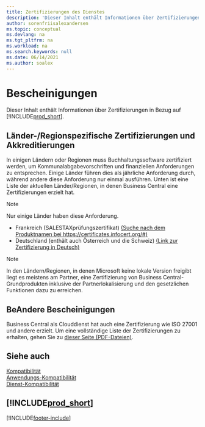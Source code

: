 ```yaml
---
title: Zertifizierungen des Dienstes
description: 'Dieser Inhalt enthält Informationen über Zertifizierungen in Bezug auf Business Central, wie z.B. regionsspezifische Zertifikate und Akkreditierungen.'
author: sorenfriisalexandersen
ms.topic: conceptual
ms.devlang: na
ms.tgt_pltfrm: na
ms.workload: na
ms.search.keywords: null
ms.date: 06/14/2021
ms.author: soalex
---
```

# <a name="certifications"></a><a name="certifications"></a><a name="certifications"></a>Bescheinigungen

Dieser Inhalt enthält Informationen über Zertifizierungen in Bezug auf [!INCLUDE[prod_short](../includes/prod_short.md)].  

## <a name="countryregion-specific-certifications-and-accreditations"></a><a name="countryregion-specific-certifications-and-accreditations"></a><a name="countryregion-specific-certifications-and-accreditations"></a>Länder-/Regionspezifische Zertifizierungen und Akkreditierungen

In einigen Ländern oder Regionen muss Buchhaltungssoftware zertifiziert werden, um Kommunalabgabevorschriften und finanziellen Anforderungen zu entsprechen. Einige Länder führen dies als jährliche Anforderung durch, während andere diese Anforderung nur einmal ausführen. Unten ist eine Liste der aktuellen Länder/Regionen, in denen Business Central eine Zertifizierungen erzielt hat.

> [!NOTE]
> Nur einige Länder haben diese Anforderung.

- Frankreich (SALESTAXprüfungszertifikat) [(Suche nach dem Produktnamen bei https://certificates.infocert.org/#)](https://certificates.infocert.org/#)  
- Deutschland (enthält auch Österreich und die Schweiz) [(Link zur Zertifizierung in Deutsch)](https://www.bdo.de/de-de/themen/softwarebescheinungen/bdo/microsoft-dynamics-365-business-central)  

> [!NOTE]  
> In den Ländern/Regionen, in denen Microsoft keine lokale Version freigibt liegt es meistens am Partner, eine Zertifizierung von Business Central-Grundprodukten inklusive der Partnerlokalisierung und den gesetzlichen Funktionen dazu zu erreichen.

## <a name="other-certifications"></a><a name="other-certifications"></a><a name="other-certifications"></a>BeAndere Bescheinigungen

Business Central als Clouddienst hat auch eine Zertifizierung wie ISO 27001 und andere erzielt. Um eine vollständige Liste der Zertifizierungen zu erhalten, gehen Sie zu [dieser Seite (PDF-Dateien)](https://aka.ms/d365-compliance-list).

## <a name="see-also"></a><a name="see-also"></a><a name="see-also"></a>Siehe auch

[Kompatibilität](compliance-overview.md)  
[Anwendungs-Kompatibilität](compliance-application-compliance.md)  
[Dienst-Kompatibilität](compliance-service-compliance.md)  

## [!INCLUDE[prod_short](../includes/free_trial_md.md)]


[!INCLUDE[footer-include](../includes/footer-banner.md)]
